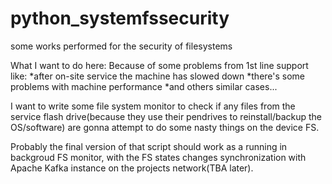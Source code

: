 # python_systemfssecurity
some works performed for the security of filesystems

What I want to do here:
Because of some problems from 1st line support like:
*after on-site service the machine has slowed down
*there's some problems with machine performance
*and others similar cases...

I want to write some file system monitor to check if any files from the service flash drive(because they use their pendrives to reinstall/backup the OS/software) are gonna attempt to do some nasty things on the device FS.

Probably the final version of that script should work as a running in backgroud FS monitor, with the FS states changes synchronization with Apache Kafka instance on the projects network(TBA later).
